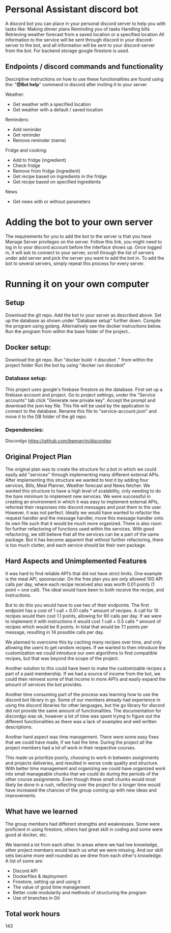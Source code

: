 # Personal Assistant discord bot

A discord bot you can place in your personal discord server to help you with tasks like:
Making dinner plans
Reminding you of tasks
Handling bills
Retrieving weather forecast from a saved location or a specified location
All information to the service will be sent through discord in your discord-server to the bot, and all information will be sent to your discord-server from the bot. For backend storage google firestore is used.

## Endpoints / discord commands and functionality

Descriptive instructions on how to use these functionalities are found using the: "**@Bot help**" command in discord after inviting it to your server
 
Weather:
- Get weather with a specified location
- Get weather with a default / saved location

Reminders:

- Add reminder
- Get reminder
- Remove reminder (name)

Fridge and cooking:

- Add to fridge (ingredient)
- Check fridge
- Remove from fridge (ingredient)
- Get recipe based on ingredients in the fridge
- Get recipe based on specified ingredients

News
- Get news with or without parameters

# Adding the bot to your own server

The requirements for you to add the bot to the server is that you have Manage Server privileges on the server.
Follow this link, you might need to log in to your discord account before the interface shows up. Once logged in, it will ask to connect to your server, scroll through the list of servers under add server and pick the server you want to add the bot in.
To add the bot to several servers, simply repeat this process for every server.

# Running it on your own computer

## Setup
Download the git repo.
Add the bot to your server as described above.
Set up the database as shown under "Database setup" further down.
Compile the program using golang.
Alternatively see the docker instructions below.
Run the program from within the base folder of the project..

## Docker setup:
Download the git repo.
Run "docker build -t discobot ." from within the project folder
Run the bot by using "docker run discobot"

### Database setup:
This project uses google's firebase firestore as the database. First set up a firebase account and project. Go to project settings, under the "Service accounts" tab click "Generate new private key". Accept the prompt and download the json key file. This file will be used by the application to connect to the database. Rename this file to "service-account.json" and move it to the DB folder of the git repo.

### Dependencies:
Discordgo https://github.com/bwmarrin/discordgo

## Original Project Plan
The original plan was to create the structure for a bot in which we could easily add "services'' through implementing many different external APIs. After implementing this structure we wanted to test it by adding four services, Bills, Meal Planner, Weather forecast and News fetcher. We wanted this structure to have a high level of scalability, only needing to do the bare minimum to implement new services.
We were successful in creating an environment in which it was easy to implement external APIs, reformat their responses into discord messages and post them to the user. However, it was not perfect.
Ideally we would have wanted to refactor the request handler and the message handler, move this message handler onto its own file such that it would be much more organized. There is also room for further refactoring of functions used within the services. With good refactoring, we still believe that all the services can be a part of the same package. But it has become apparent that without further refactoring, there is too much clutter, and each service should be their own package.
## Hard Aspects and Unimplemented Features
It was hard to find reliable API’s that did not have strict limits. One example is the meal API, spoonacular. On the free plan you are only allowed 100 API calls per day, where each recipe received also was worth 0.01 points (1 point = one call). The ideal would have been to both receive the recipe, and instructions. 

But to do this you would have to use two of their endpoints. The first endpoint has a cost of 1 call + 0.01 calls * amount of recipes. A call for 10 recipes would then cost 1.1 points, allowing for 90 calls per day. If we were to implement it with instructions it would cost 
1 call + 0.5 calls * amount of recipes  which would be 6 points. In total that would be 7.1 points per message, resulting in 14 possible calls per day. 

We planned to overcome this by caching many recipes over time, and only allowing the users to get random recipes. If we wanted to then introduce the customization we could introduce our own algorithms to find compatible recipes, but that was beyond the scope of the project.

Another solution to this could have been to make the customizable recipes a part of a paid membership. If we had a source of income from the bot, we could then reinvest some of that income in more API’s and easily expand the amount of services the bot provides.

Another time consuming part of the process was learning how to use the discord bot library in go. Some of our members already had experience in using the discord libraries for other languages, but the go library for discord did not provide the same amount of functionalities. 
The documentation for discordgo was ok, however a lot of time was spent trying to figure out the different functionalities as there was a lack of examples and well written descriptions.

Another hard aspect was time management. There were some easy fixes that we could have made, if we had the time. During the project all the project members had a lot of work in their respective courses.

This made us prioritize poorly, choosing to work in between assignments and projects deliveries, and resulted in worse code quality and structure. With better time management and organizing we could have organized work into small manageable chunks that we could do during the periods of the other course assignments. Even though these small chunks would most likely be done in a rush, reflecting over the project for a longer time would have increased the chances of the group coming up with new ideas and improvements.


## What have we learned

The group members had different strengths and weaknesses. Some were proficient in using firestore, others had great skill in coding and some were good at docker, etc.

We learned a lot from each other. In areas where we had low knowledge, other project members would teach us what we were missing. And our skill sets became more well rounded as we drew from each other's knowledge. A list of some are:

- Discord API
- Dockerfiles & deployment
- Firestore, setting up and using it
- The value of good time management
- Better code modularity and methods of structuring the program
- Use of branches in Git





## Total work hours

143
